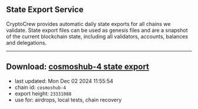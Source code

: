 ## State Export Service
CryptoCrew provides automatic daily state exports for all chains we validate. State export files can be used as genesis files and are a snapshot of the current blockchain state, including all validators, accounts, balances and delegations.

---
**Download: [cosmoshub-4 state export](https://dl-eu2.ccvalidators.com/SERVICE/cosmoshub/cosmoshub-4_export_23331088.json)**
---

- last updated: Mon Dec 02 2024 11:55:54
- chain id: `cosmoshub-4`
- export height: `23331088`
- use for: airdrops, local tests, chain recovery
